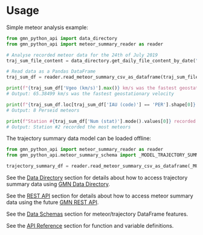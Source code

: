 # Usage

Simple meteor analysis example:

```python
from gmn_python_api import data_directory
from gmn_python_api import meteor_summary_reader as reader

# Analyse recorded meteor data for the 24th of July 2019
traj_sum_file_content = data_directory.get_daily_file_content_by_date("2019-07-24")

# Read data as a Pandas DataFrame
traj_sum_df = reader.read_meteor_summary_csv_as_dataframe(traj_sum_file_content)

print(f"{traj_sum_df['Vgeo (km/s)'].max()} km/s was the fastest geostationary velocity")
# Output: 65.38499 km/s was the fastest geostationary velocity

print(f"{traj_sum_df.loc[traj_sum_df['IAU (code)'] == 'PER'].shape[0]} Perseid meteors")
# Output: 8 Perseid meteors

print(f"Station #{traj_sum_df['Num (stat)'].mode().values[0]} recorded the most meteors")
# Output: Station #2 recorded the most meteors
```

The trajectory summary data model can be loaded offline:

```python
from gmn_python_api import meteor_summary_reader as reader
from gmn_python_api.meteor_summary_schema import _MODEL_TRAJECTORY_SUMMARY_FILE_PATH

trajectory_summary_df = reader.read_meteor_summary_csv_as_dataframe(_MODEL_TRAJECTORY_SUMMARY_FILE_PATH)
```

See the [Data Directory](data_directory.md) section for details about how to access 
trajectory summary data using
[GMN Data Directory](https://globalmeteornetwork.org/data/traj_summary_data/).

See the [REST API](rest_api.md) section for details about how to access meteor summary 
data using the
future [GMN REST API](https://github.com/gmn-data-platform/gmn-data-endpoints).

See the [Data Schemas](data_schemas.md) section for meteor/trajectory DataFrame 
features.

See the [API Reference](autoapi/gmn_python_api/index.md) section for function and 
variable definitions.
